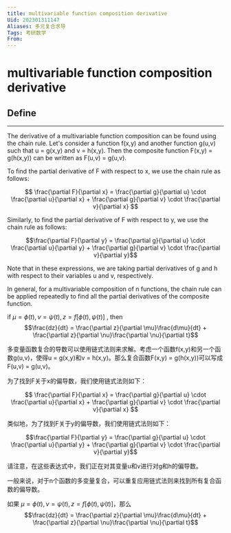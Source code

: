```yaml
---
title: multivariable function composition derivative
Uid: 202301311147
Aliases: 多元复合求导
Tags: 考研数学
From: 
---
```

# multivariable function composition derivative

## Define
---

The derivative of a multivariable function composition can be found using the chain rule. Let's consider a function f(x,y) and another function g(u,v) such that u = g(x,y) and v = h(x,y). Then the composite function F(x,y) = g(h(x,y)) can be written as F(u,v) = g(u,v). 

To find the partial derivative of F with respect to x, we use the chain rule as follows:

$$ \frac{\partial F}{\partial x} = \frac{\partial g}{\partial u} \cdot \frac{\partial u}{\partial x} + \frac{\partial g}{\partial v} \cdot \frac{\partial v}{\partial x} $$

Similarly, to find the partial derivative of F with respect to y, we use the chain rule as follows:

$$\frac{\partial F}{\partial y} = \frac{\partial g}{\partial u} \cdot \frac{\partial u}{\partial y} + \frac{\partial g}{\partial v} \cdot \frac{\partial v}{\partial y}$$

Note that in these expressions, we are taking partial derivatives of g and h with respect to their variables u and v, respectively. 

In general, for a multivariable composition of n functions, the chain rule can be applied repeatedly to find all the partial derivatives of the composite function.

if $\mu = \phi(t),\nu = \psi(t),z = f[\phi(t),\psi(t)]$ , then
$$\frac{dz}{dt} = \frac{\partial z}{\partial \mu}\frac{d\mu}{dt} + \frac{\partial z}{\partial \nu}\frac{\partial \nu}{\partial t}$$


多变量函数复合的导数可以使用链式法则来求解。考虑一个函数f(x,y)和另一个函数g(u,v)，使得u = g(x,y)和v = h(x,y)。那么复合函数F(x,y) = g(h(x,y))可以写成F(u,v) = g(u,v)。

为了找到F关于x的偏导数，我们使用链式法则如下：

$$ \frac{\partial F}{\partial x} = \frac{\partial g}{\partial u} \cdot \frac{\partial u}{\partial x} + \frac{\partial g}{\partial v} \cdot \frac{\partial v}{\partial x} $$

类似地，为了找到F关于y的偏导数，我们使用链式法则如下：

$$\frac{\partial F}{\partial y} = \frac{\partial g}{\partial u} \cdot \frac{\partial u}{\partial y} + \frac{\partial g}{\partial v} \cdot \frac{\partial v}{\partial y}$$

请注意，在这些表达式中，我们正在对其变量u和v进行对g和h的偏导数。

一般来说，对于n个函数的多变量复合，可以重复应用链式法则来找到所有复合函数的偏导数。

如果 $\mu = \phi(t),\nu = \psi(t),z = f[\phi(t),\psi(t)]$，那么
$$\frac{dz}{dt} = \frac{\partial z}{\partial \mu}\frac{d\mu}{dt} + \frac{\partial z}{\partial \nu}\frac{\partial \nu}{\partial t}$$